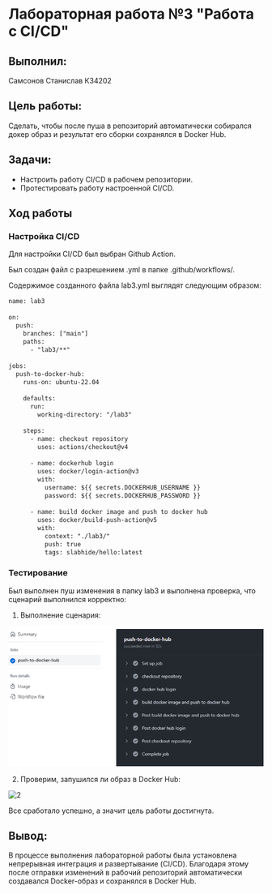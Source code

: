 # Лабораторная работа №3 "Работа с CI/CD"

## Выполнил: 
Самсонов Станислав К34202

## Цель работы:
Сделать, чтобы после пуша в репозиторий автоматически собирался докер образ и результат его сборки сохранялся в Docker Hub.

## Задачи:
* Настроить работу CI/CD в рабочем репозитории. 
* Протестировать работу настроенной CI/CD. 

## Ход работы

### Настройка CI/CD

Для настройки CI/CD был выбран Github Action.

Был создан файл с разрешением .yml в папке .github/workflows/.

Содержимое созданного файла lab3.yml выглядят следующим образом:

```
name: lab3 

on:
  push:
    branches: ["main"]
    paths:
      - "lab3/**"

jobs:
  push-to-docker-hub:
    runs-on: ubuntu-22.04

    defaults:
      run:
        working-directory: "/lab3"

    steps:
      - name: checkout repository
        uses: actions/checkout@v4

      - name: dockerhub login
        uses: docker/login-action@v3
        with:
          username: ${{ secrets.DOCKERHUB_USERNAME }}
          password: ${{ secrets.DOCKERHUB_PASSWORD }}

      - name: build docker image and push to docker hub
        uses: docker/build-push-action@v5
        with:
          context: "./lab3/"
          push: true
          tags: slabhide/hello:latest
```

### Тестирование

Был выполнен пуш изменения в папку lab3 и выполнена проверка, что сценарий выполнился корректно:

1. Выполнение сценария:

![1](https://github.com/Slabhide/itmo-cloud-systems/blob/main/lab3/image/1.jpg)

2. Проверим, запушился ли образ в Docker Hub:

![2](https://github.com/Slabhide/itmo-cloud-systems/blob/main/lab3/image/2.jpg)



Все сработало успешно, а значит цель работы достигнута.

## Вывод:
В процессе выполнения лабораторной работы была установлена непрерывная интеграция и развертывание (CI/CD). Благодаря этому после отправки изменений в рабочий репозиторий автоматически создавался Docker-образ и сохранялся в Docker Hub.
